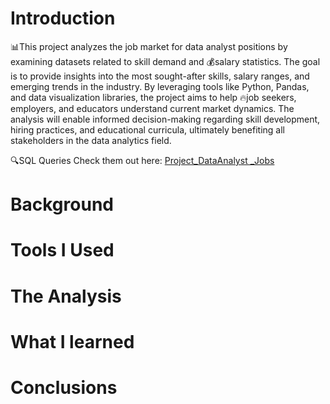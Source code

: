 # Introduction
📊This project analyzes the job market for data analyst positions by examining datasets related to skill demand and 💰salary statistics. The goal is to provide insights into the most sought-after skills, salary ranges, and emerging trends in the industry. By leveraging tools like Python, Pandas, and data visualization libraries, the project aims to help 🔥job seekers, employers, and educators understand current market dynamics. The analysis will enable informed decision-making regarding skill development, hiring practices, and educational curricula, ultimately benefiting all stakeholders in the data analytics field.

🔍SQL Queries Check them out here: [Project_DataAnalyst
_Jobs](/Project_DataAnalyst_Jobs/)

# Background
# Tools I Used
# The Analysis 
# What I learned
# Conclusions

